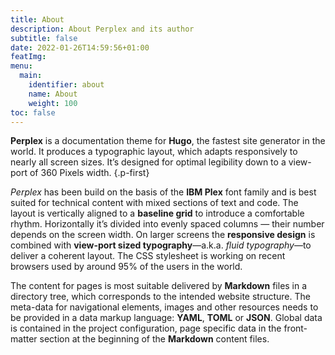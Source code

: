```yaml
---
title: About
description: About Perplex and its author
subtitle: false
date: 2022-01-26T14:59:56+01:00
featImg:
menu:
  main: 
    identifier: about
    name: About
    weight: 100
toc: false
---
```


**Perplex** is a documentation theme for **Hugo**, the fastest site generator in the world. It produces a typographic layout, which adapts responsively to nearly all screen sizes. It’s designed for optimal legibility down to a view-port of 360 Pixels width.
{.p-first} <!--more-->

_Perplex_ has been build on the basis of the **IBM Plex** font family and is best suited for technical content with mixed sections of text and code. The layout is vertically aligned to a **baseline grid** to introduce a comfortable rhythm. Horizontally it’s divided into evenly spaced columns — their number depends on the screen width. On larger screens the **responsive design** is combined with **view-port sized typography**—a.k.a. _fluid typography_—to deliver a coherent layout. The CSS stylesheet is working on recent browsers used by around 95\% of the users in the world.

The content for pages is most suitable delivered by **Markdown** files in a directory tree, which corresponds to the intended website structure. The meta-data for navigational elements, images and other resources needs to be provided in a data markup language: **YAML**, **TOML** or **JSON**. Global data is contained in the project configuration, page specific data in the front-matter section at the beginning of the **Markdown** content files.
